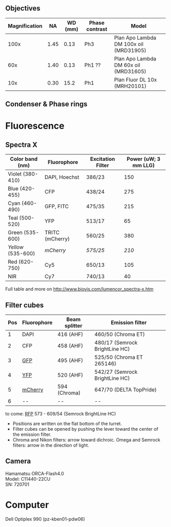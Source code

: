 
## Objectives

Magnification | NA    | WD (mm) | Phase contrast | Model
--------------|-------|---------|----------------|------
100x          | 1.45  | 0.13    | Ph3            | Plan Apo Lambda DM 100x oil (MRD31905)
60x           | 1.40  | 0.13    | Ph1 ??         | Plan Apo Lambda DM 60x oil (MRD31605)
10x           | 0.30  | 15.2    | Ph1            | Plan Fluor DL 10x (MRH20101)


## Condenser & Phase rings


# Fluorescence

## Spectra X

Color band (nm)   | Fluorophore	    | Excitation Filter	| Power (uW; 3 mm LLG)
------------------|-----------------|-------------------|---------------------
Violet (380-410)	| DAPI, Hoechst	  | 386/23            | 150	
Blue (420-455)	  | CFP             |	438/24            | 275	
Cyan (460-490)	  | GFP, FITC	      | 475/35            | 215	
Teal (500-520)	  | YFP	            | 513/17            | 65	
Green (535-600)   | TRITC (mCherry) | 560/25	          | 380	
*Yellow* (535-600)| *mCherry*       | *575/25*	        | *210*	
Red (620-750)	    | Cy5	            | 650/13	          | 105	
NIR	            | Cy7	            | 740/13	          | 40

Full table and more on http://www.biovis.com/lumencor_spectra-x.htm

## Filter cubes

Pos | Fluorophore                      | Beam splitter | Emission filter
----|----------------------------------|---------------|----------------
1   | DAPI                             | 416 (AHF)     | 460/50 (Chroma ET)
2   | CFP                              | 458 (AHF)     | 480/17 (Semrock BrightLine HC)
3   | [GFP](http://tiny.cc/6dvkzx)     | 495 (AHF)     | 525/50 (Chroma ET 265146)
4   | [YFP](http://tiny.cc/8evkzx)     | 520 (AHF)     | 542/27 (Semrock BrightLine HC)
5   | [mCherry](http://tiny.cc/egvkzx) | 594 (Chroma)  | 647/70 (DELTA TopPride)
6   | --                               | --            | --

to come: [RFP](http://tiny.cc/t9ukzx) 573 - 609/54 (Semrock BrightLine HC)

- Positions are written on the flat bottom of the turret.
- Filter cubes can be opened by pushing the lever toward the center of the emission filter.
- Chroma and Nikon filters: arrow toward dichroic.
  Omega and Semrock filters: arrow in the direction of light.

## Camera
Hamamatsu ORCA-Flash4.0  
Model: C11440-22CU  
SN: 720701


# Computer
Dell Optiplex 990 (pz-kben01-pdw06)

